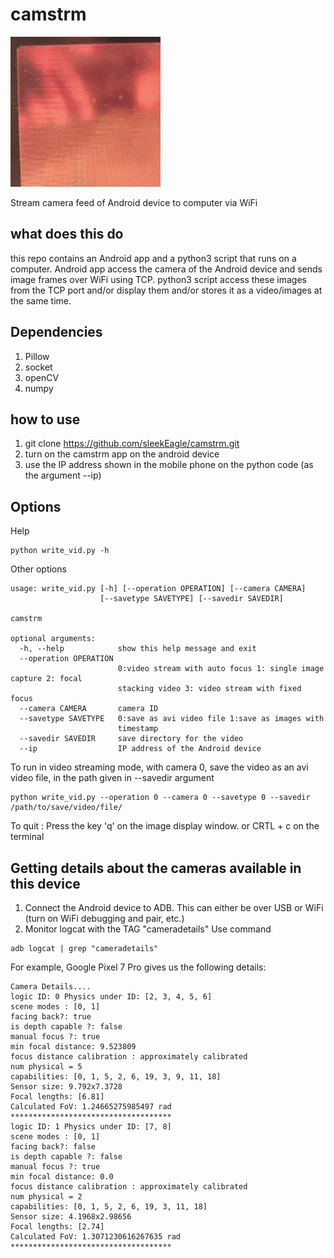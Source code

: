 # camstrm
![icon](./camstrm.gif)

Stream camera feed of Android device to computer via WiFi

## what does this do 
this repo contains an Android app and a python3 script that runs on a computer.
Android app access the camera of the Android device and sends image frames over WiFi using TCP.
python3 script access these images from the TCP port and/or display them and/or stores it as a video/images at the same time.

## Dependencies
1. Pillow 
2. socket 
3. openCV
4. numpy

## how to use
1. git clone https://github.com/sleekEagle/camstrm.git
2. turn on the camstrm app on the android device
3. use the IP address shown in the mobile phone on the python code (as the argument --ip)

## Options 
Help 
```
python write_vid.py -h
```
Other options
```
usage: write_vid.py [-h] [--operation OPERATION] [--camera CAMERA]
                    [--savetype SAVETYPE] [--savedir SAVEDIR]

camstrm

optional arguments:
  -h, --help            show this help message and exit
  --operation OPERATION
                        0:video stream with auto focus 1: single image capture 2: focal
                        stacking video 3: video stream with fixed focus
  --camera CAMERA       camera ID
  --savetype SAVETYPE   0:save as avi video file 1:save as images with
                        timestamp
  --savedir SAVEDIR     save directory for the video
  --ip                  IP address of the Android device
```

To run in video streaming mode, with camera 0, save the video as an avi video file, in the path given in --savedir argument
```
python write_vid.py --operation 0 --camera 0 --savetype 0 --savedir /path/to/save/video/file/
```
To quit : Press the key 'q' on the image display window. 
or
CRTL + c on the terminal



## Getting details about the cameras available in this device
1. Connect the Android device to ADB. This can either be over USB or WiFi (turn on WiFi debugging and pair, etc.)
2. Monitor logcat with the TAG "cameradetails"
Use command 
```
adb logcat | grep "cameradetails"
```
For example, Google Pixel 7 Pro gives us the following details:
```
Camera Details....
logic ID: 0 Physics under ID: [2, 3, 4, 5, 6]
scene modes : [0, 1]
facing back?: true
is depth capable ?: false
manual focus ?: true
min focal distance: 9.523809
focus distance calibration : approximately calibrated
num physical = 5
capabilities: [0, 1, 5, 2, 6, 19, 3, 9, 11, 18]
Sensor size: 9.792x7.3728
Focal lengths: [6.81]
Calculated FoV: 1.24665275985497 rad
************************************
logic ID: 1 Physics under ID: [7, 8]
scene modes : [0, 1]
facing back?: false
is depth capable ?: false
manual focus ?: true
min focal distance: 0.0
focus distance calibration : approximately calibrated
num physical = 2
capabilities: [0, 1, 5, 2, 6, 19, 3, 11, 18]
Sensor size: 4.1968x2.98656
Focal lengths: [2.74]
Calculated FoV: 1.3071230616267635 rad
************************************
```